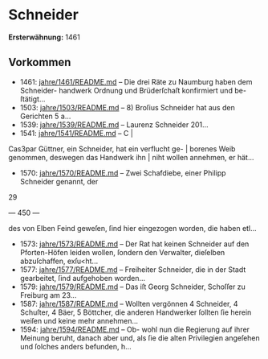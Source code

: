 # Schneider

**Ersterwähnung:** 1461

## Vorkommen
- 1461: [jahre/1461/README.md](../jahre/1461/README.md) – Die drei Räte zu Naumburg haben dem Schneider-
handwerk Ordnung und Brüderſchaſt konfirmiert und be-
ſtätigt...
- 1503: [jahre/1503/README.md](../jahre/1503/README.md) – 8) Broſius Schneider hat aus den Gerichten 5 a...
- 1539: [jahre/1539/README.md](../jahre/1539/README.md) – Laurenz Schneider 201...
- 1541: [jahre/1541/README.md](../jahre/1541/README.md) – C |

Cas3par Güttner, ein Schneider, hat ein verflucht ge- |
borenes Weib genommen, deswegen das Handwerk ihn |
niht wollen annehmen, er hät...
- 1570: [jahre/1570/README.md](../jahre/1570/README.md) – Zwei Schafdiebe, einer Philipp Schneider genannt, der

29


— 450 —

des von Elben Feind geweſen, ſind hier eingezogen worden,
die haben etl...
- 1573: [jahre/1573/README.md](../jahre/1573/README.md) – Der Rat hat keinen Schneider auf den Pforten-Höfen
leiden wollen, ſondern den Verwalter, dieſelben abzuſchaffen,
exſu<ht...
- 1577: [jahre/1577/README.md](../jahre/1577/README.md) – Freiheiter Schneider, die in der Stadt gearbeitet, ſind
aufgehoben worden...
- 1579: [jahre/1579/README.md](../jahre/1579/README.md) – Das iſt Georg Schneider, Schoſſer zu Freiburg
am 23...
- 1587: [jahre/1587/README.md](../jahre/1587/README.md) – Wollten vergönnen 4 Schneider, 4 Schuſter, 4 Bäer,
5 Böttcher, die anderen Handwerker ſollten ſie herein
weiſen und keine mehr annehmen...
- 1594: [jahre/1594/README.md](../jahre/1594/README.md) – Ob-
wohl nun die Regierung auf ihrer Meinung beruht,
danach aber und, als ſie die alten Privilegien angeſehen
und ſolches anders befunden, h...
